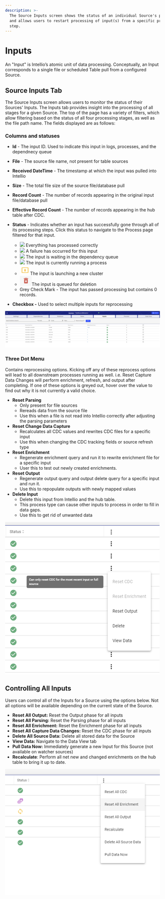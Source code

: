 ```yaml
---
description: >-
  The Source Inputs screen shows the status of an individual Source's processing
  and allows users to restart processing of input(s) from a specific processing
  step.
---
```


# Inputs

An "Input" is Intellio’s atomic unit of data processing. Conceptually, an Input corresponds to a single file or scheduled Table pull from a configured Source. 

## Source Inputs Tab <a id="validations-screen"></a>

The Source Inputs screen allows users to monitor the status of their Sources' Inputs. The Inputs tab provides insight into the processing of all stages for a given Source. The top of the page has a variety of filters, which allow filtering based on the status of all four processing stages, as well as the file path name. The fields displayed are as follows:

### Columns and statuses

* **Id** - The input ID. Used to indicate this input in logs, processes, and the dependnecy queue
* **File** - The source file name, not present for table sources
* **Received DateTime** - The timestamp at which the input was pulled into Intellio
* **Size** - The total file size of the source file/database pull
* **Record Count** - The number of records appearing in the original input file/database pull
* **Effective Record Count** - The number of records appearing in the hub table after CDC.
* **Status** - Indicates whether an input has successfully gone through all of its processing steps. Click this status to navigate to the Process page filtered for that input.

  * ![](../../.gitbook/assets/completed.png)  Everything has processed correctly
  * ![](../../.gitbook/assets/failed.png)  A failure has occurred for this input
  * ![](../../.gitbook/assets/pending%20%281%29.png)  The input is waiting in the dependency queue
  * ![](../../.gitbook/assets/inprogress.png)  The input is currently running a process
  * ![](../../.gitbook/assets/image%20%28291%29.png)The input is launching a new cluster
  * ![](../../.gitbook/assets/delete.png)The input is queued for deletion
  * Grey Check Mark - The input has passed processing but contains 0 records.

* **Checkbox -** Used to select multiple inputs for reprocessing

![The Inputs Page](../../.gitbook/assets/image%20%28293%29%20%281%29.png)

### Three Dot Menu 

Contains reprocessing options. Kicking off any of these reprocess options will lead to all downstream processes running as well. i.e. Reset Capture Data Changes will perform enrichment, refresh, and output after completing. If one of these options is greyed out, hover over the value to find out why it is not currently a valid choice.

* **Reset Parsing**
  * Only present for file sources
  * Rereads data from the source file
  * Use this when a file is not read into Intellio correctly after adjusting the parsing parameters
* **Reset Change Data Capture**
  * Recalculates all CDC values and rewrites CDC files for a specific input
  * Use this when changing the CDC tracking fields or source refresh type
* **Reset Enrichment**
  * Regenerate enrichment query and run it to rewrite enrichment file for a specific input
  * User this to test out newly created enrichments.
* **Reset Output**
  * Regenerate output query and output delete query for a specific input and run it.
  * Use this to repopulate outputs with newly mapped values
* **Delete Input**
  * Delete this input from Intellio and the hub table.
  * This process type can cause other inputs to process in order to fill in data gaps.
  * Use this to get rid of unwanted data

![Example Menu with Invalid Options](../../.gitbook/assets/image%20%28289%29.png)

## Controlling All Inputs

Users can control all of the Inputs for a Source using the options below. Not all options will be available depending on the current state of the Source.

* **Reset All Output:** Reset the Output phase for all inputs
* **Reset All Parsing:** Reset the Parsing phase for all inputs
* **Reset All Enrichment:** Reset the Enrichment phase for all inputs
* **Reset All Capture Data Changes:** Reset the CDC phase for all inputs
* **Delete All Source Data:** Delete all stored data for the Source
* **View Data:** Navigate to the Data View tab
* **Pull Data Now:** Immediately generate a new Input for this Source \(not available on watcher sources\)
* **Recalculate**: Perform all net new and changed enrichments on the hub table to bring it up to date.

![Options for all inputs](../../.gitbook/assets/image%20%28292%29.png)



